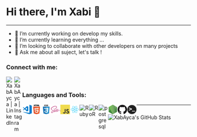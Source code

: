 # Hi there, I'm Xabi 👋
---

- 🔭 I’m currently working on develop my skills. 
- 🌱 I’m currently learning everything ...   
- 👯 I’m looking to collaborate with other developers on many projects
- 💬 Ask me about all suject, let's talk ! 


### Connect with me:

[<img align="left" alt="XabAyca | LinkedIn" width="22px" src="https://cdn.jsdelivr.net/npm/simple-icons@v3/icons/linkedin.svg" />][linkedin]
[<img align="left" alt="XabAyca | Instagram" width="22px" src="https://cdn.jsdelivr.net/npm/simple-icons@v3/icons/instagram.svg" />][instagram]

<br />

### Languages and Tools:

<img align="left" alt="Visual Studio Code" width="26px" src="https://raw.githubusercontent.com/github/explore/80688e429a7d4ef2fca1e82350fe8e3517d3494d/topics/visual-studio-code/visual-studio-code.png" />
<img align="left" alt="HTML5" width="26px" src="https://raw.githubusercontent.com/github/explore/80688e429a7d4ef2fca1e82350fe8e3517d3494d/topics/html/html.png" />
<img align="left" alt="CSS3" width="26px" src="https://raw.githubusercontent.com/github/explore/80688e429a7d4ef2fca1e82350fe8e3517d3494d/topics/css/css.png" />
<img align="left" alt="Sass" width="26px" src="https://raw.githubusercontent.com/github/explore/80688e429a7d4ef2fca1e82350fe8e3517d3494d/topics/sass/sass.png" />
<img align="left" alt="JavaScript" width="26px" src="https://raw.githubusercontent.com/github/explore/80688e429a7d4ef2fca1e82350fe8e3517d3494d/topics/javascript/javascript.png" />
<img align="left" alt="React" width="26px" src="https://raw.githubusercontent.com/github/explore/80688e429a7d4ef2fca1e82350fe8e3517d3494d/topics/react/react.png" />
<img align="left" alt="Ruby" width="26px" src="https://www.google.com/url?sa=i&url=https%3A%2F%2Ffr.m.wikipedia.org%2Fwiki%2FFichier%3ARuby_logo.svg&psig=AOvVaw2F6W1I7zEriPXLRcIBneiI&ust=1628836935653000&source=images&cd=vfe&ved=0CAsQjRxqFwoTCOia-cnwqvICFQAAAAAdAAAAABAD" />
<img align="left" alt="RoR" width="26px" src="https://www.google.com/url?sa=i&url=https%3A%2F%2Fcommons.wikimedia.org%2Fwiki%2FFile%3ARuby_on_Rails-logo.png&psig=AOvVaw2o9SA95gYyPQ5m-4Uk2lIc&ust=1628836969452000&source=images&cd=vfe&ved=0CAsQjRxqFwoTCNDR4NrwqvICFQAAAAAdAAAAABAD" />
<img align="left" alt="postgresql" width="26px" src="https://www.google.com/url?sa=i&url=https%3A%2F%2Fcommons.wikimedia.org%2Fwiki%2FFile%3ARuby_on_Rails-logo.png&psig=AOvVaw2o9SA95gYyPQ5m-4Uk2lIc&ust=1628836969452000&source=images&cd=vfe&ved=0CAsQjRxqFwoTCNDR4NrwqvICFQAAAAAdAAAAABAD" />
<img align="left" alt="Node.js" width="26px" src="https://raw.githubusercontent.com/github/explore/80688e429a7d4ef2fca1e82350fe8e3517d3494d/topics/nodejs/nodejs.png" />
<img align="left" alt="GitHub" width="26px" src="https://raw.githubusercontent.com/github/explore/78df643247d429f6cc873026c0622819ad797942/topics/github/github.png" />
<img align="left" alt="Terminal" width="26px" src="https://raw.githubusercontent.com/github/explore/80688e429a7d4ef2fca1e82350fe8e3517d3494d/topics/terminal/terminal.png" />


---

 <img align="left" alt="XabAyca's GitHub Stats" src="https://github-readme-stats.XabAyca.vercel.app/api?username=XabAyca&show_icons=true&hide_border=true" />



[instagram]: https://www.instagram.com/xabitabi/
[linkedin]: https://www.linkedin.com/in/xabi-aycaguer/

